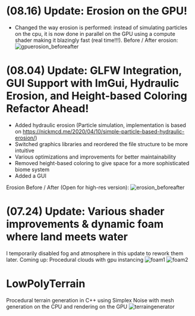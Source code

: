 # (08.16) Update: Erosion on the GPU!
- Changed the way erosion is performed: instead of simulating particles on the cpu, it is now done in parallel on the GPU using a compute shader making it blazingly fast (real time!!!).
Before / After erosion:
![gpuerosion_beforeafter](https://github.com/maj0m/TerrainGen/assets/112952510/33703fd2-e1f3-4505-81f9-85330ede3cb0)


# (08.04) Update:  GLFW Integration, GUI Support with ImGui, Hydraulic Erosion, and Height-based Coloring Refactor Ahead!

- Added hydraulic erosion (Particle simulation, implementation is based on
https://nickmcd.me/2020/04/10/simple-particle-based-hydraulic-erosion/)
- Switched graphics libraries and reordered the file structure to be more intuitive
- Various optimizations and improvements for better maintainability
- Removed height-based coloring to give space for a more sophisticated biome system
- Added a GUI
  
Erosion Before / After (Open for high-res version):
![erosion_beforeafter](https://github.com/maj0m/Terrain-Generator/assets/112952510/10d2f3d8-a628-4556-a56a-e04bffab9d9e)


# (07.24) Update: Various shader improvements & dynamic foam where land meets water
I temporarily disabled fog and atmosphere in this update to rework them later.
Coming up: Procedural clouds with gpu instancing
![foam1](https://github.com/maj0m/Terrain-Generator/assets/112952510/e8f155e5-975a-4016-8141-eabef38e6b95)
![foam2](https://github.com/maj0m/Terrain-Generator/assets/112952510/eb4fbc08-e995-4b7a-ab6f-e872717885f2)

# LowPolyTerrain
Procedural terrain generation in C++ using Simplex Noise with mesh generation on the CPU and rendering on the GPU
![terraingenerator](https://github.com/maj0m/Terrain-Generator/assets/112952510/911f3696-857d-4600-949a-3701aa386b61)

